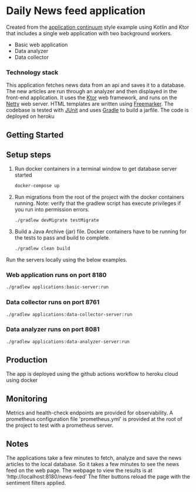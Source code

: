 # Daily News feed application

Created from the [application continuum](https://www.appcontinuum.io/) style example using Kotlin and Ktor
that includes a single web application with two background workers.

* Basic web application
* Data analyzer
* Data collector

### Technology stack

This application fetches news data from an api and saves it to a database. 
The new articles are run through an analyzer and then displayed in the front-end application.
It uses the [Ktor](https://ktor.io) web framework, and runs on the [Netty](https://netty.io/) web server.
HTML templates are written using [Freemarker](https://freemarker.apache.org).
The codebase is tested with [JUnit](https://junit.org/) and uses [Gradle](https://gradle.org) to build a jarfile.
The code is deployed on heroku

## Getting Started

## Setup steps



1. Run docker containers in a terminal window to get database server started
   ```bash
   docker-compose up 
   ```

1. Run migrations from the root of the project with the docker containers running.
Note: verify that the gradlew script has execute privileges if you run into permission errors.
   ```bash
   ./gradlew devMigrate testMigrate
   ```

1. Build a Java Archive (jar) file. Docker containers have to be running for the tests to pass and build to complete.
   ```bash
   ./gradlew clean build
   ```


Run the servers locally using the below examples.

### Web application runs on port 8180

```bash
./gradlew applications:basic-server:run
```

### Data collector runs on port 8761

```bash
./gradlew applications:data-collector-server:run
```

### Data analyzer runs on port 8081

```bash
./gradlew applications:data-analyzer-server:run
```

## Production

The app is deployed using the github actions workflow to heroku cloud using docker

## Monitoring

Metrics and health-check endpoints are provided for observability.
A prometheus configuration file 'prometheus.yml' is provided at the root of the project to test with a prometheus server.

## Notes
The applications take a few minutes to fetch, analyze and save the news articles to the local database. 
So it takes a few minutes to see the news feed on the web page.
The webpage to view the results is at ‘http://localhost:8180/news-feed’
The filter buttons reload the page with the sentiment filters applied.

